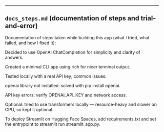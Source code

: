 ---


## `docs_steps.md` (documentation of steps and trial-and-error)
Documentation of steps taken while building this app (what I tried, what failed, and how I fixed it):

Decided to use OpenAI ChatCompletion for simplicity and clarity of answers.

Created a minimal CLI app using rich for nicer terminal output.

Tested locally with a real API key; common issues:

openai library not installed: solved with pip install openai.

API key errors: verify OPENAI_API_KEY and network access.

Optional: tried to use transformers locally — resource-heavy and slower on CPU, so kept it
optional.

To deploy Streamlit on Hugging Face Spaces, add requirements.txt and set the entrypoint to streamlit run streamlit_app.py.


